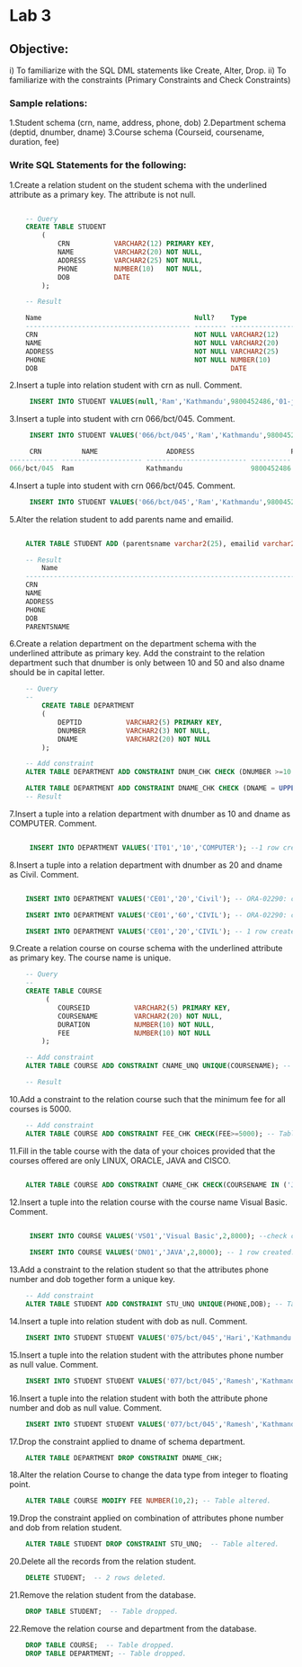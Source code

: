 # Lab 3

## Objective: 

i) To familiarize with the SQL DML statements like Create, Alter, Drop.
ii) To familiarize with the constraints (Primary Constraints and Check Constraints)

### Sample relations:

1.Student schema (crn, name, address, phone, dob)
2.Department schema (deptid, dnumber, dname)
3.Course schema (Courseid, coursename, duration, fee)

### Write SQL Statements for the following:
1.Create a relation student on the student schema with the underlined attribute as a primary key. The attribute is not null.

```sql

    -- Query
    CREATE TABLE STUDENT
        (
            CRN           VARCHAR2(12) PRIMARY KEY,
            NAME          VARCHAR2(20) NOT NULL,
            ADDRESS       VARCHAR2(25) NOT NULL,
            PHONE         NUMBER(10)   NOT NULL,
            DOB           DATE
        );

    -- Result

    Name                                      Null?    Type
    ----------------------------------------- -------- ----------------------------
    CRN                                       NOT NULL VARCHAR2(12)
    NAME                                      NOT NULL VARCHAR2(20)
    ADDRESS                                   NOT NULL VARCHAR2(25)
    PHONE                                     NOT NULL NUMBER(10)
    DOB                                                DATE


```

2.Insert a tuple into relation student with crn as null. Comment.

```sql
     INSERT INTO STUDENT VALUES(null,'Ram','Kathmandu',9800452486,'01-jan-95'); -- cannot insert null
```
3.Insert a tuple into student with crn 066/bct/045. Comment.
```sql
     INSERT INTO STUDENT VALUES('066/bct/045','Ram','Kathmandu',9800452486,'01-jan-95'); --1 row created.

     CRN          NAME                 ADDRESS                        PHONE DOB
------------ -------------------- ------------------------- ---------- ---------
066/bct/045  Ram                  Kathmandu                 9800452486 01-JAN-95

```
4.Insert a tuple into student with crn 066/bct/045. Comment.

```sql
     INSERT INTO STUDENT VALUES('066/bct/045','Ram','Kathmandu',9800452486,'01-jan-95'); --ORA-00001: unique constraint (BHIM.SYS_C0011634) violated
```
5.Alter the relation student to add parents name and emailid.
```sql

    ALTER TABLE STUDENT ADD (parentsname varchar2(25), emailid varchar2(30));

    -- Result
        Name                                                                                                              Null?    Type
    ----------------------------------------------------------------------------------------------------------------- -------- -
    CRN                                                                                                               NOT NULL VARCHAR2(12)
    NAME                                                                                                              NOT NULL VARCHAR2(20)
    ADDRESS                                                                                                           NOT NULL VARCHAR2(25)
    PHONE                                                                                                             NOT NULL NUMBER(10)
    DOB                                                                                                                        DATE
    PARENTSNAME                                                                                                                VARCHAR2(25)

```
6.Create a relation department on the department schema with the underlined attribute as primary key. Add the constraint to the relation department such that dnumber is only between 10 and 50 and also dname should be in capital letter.
```sql
    -- Query
    -- 
        CREATE TABLE DEPARTMENT
        (
            DEPTID           VARCHAR2(5) PRIMARY KEY,
            DNUMBER          VARCHAR2(3) NOT NULL,
            DNAME            VARCHAR2(20) NOT NULL
        );

    -- Add constraint
    ALTER TABLE DEPARTMENT ADD CONSTRAINT DNUM_CHK CHECK (DNUMBER >=10 and DNUMBER <=50);

    ALTER TABLE DEPARTMENT ADD CONSTRAINT DNAME_CHK CHECK (DNAME = UPPER(DNAME));
    -- Result

```

7.Insert a tuple into a relation department with dnumber as 10 and dname as COMPUTER. Comment.
```sql

     INSERT INTO DEPARTMENT VALUES('IT01','10','COMPUTER'); --1 row created.

```
8.Insert a tuple into a relation department with dnumber as 20 and dname as Civil. Comment.

```sql

    INSERT INTO DEPARTMENT VALUES('CE01','20','Civil'); -- ORA-02290: check constraint (BHIM.DNAME_CHK) violated

    INSERT INTO DEPARTMENT VALUES('CE01','60','CIVIL'); -- ORA-02290: check constraint (BHIM.DNUM_CHK) violated

    INSERT INTO DEPARTMENT VALUES('CE01','20','CIVIL'); -- 1 row created.
```
9.Create a relation course on course schema with the underlined attribute as primary key. The course name is unique.
```sql
    -- Query
    -- 
    CREATE TABLE COURSE
         (
            COURSEID           VARCHAR2(5) PRIMARY KEY,
            COURSENAME         VARCHAR2(20) NOT NULL,
            DURATION           NUMBER(10) NOT NULL,
            FEE                NUMBER(10) NOT NULL
        );

    -- Add constraint
    ALTER TABLE COURSE ADD CONSTRAINT CNAME_UNQ UNIQUE(COURSENAME); -- Table altered.

    -- Result

```

10.Add a constraint to the relation course such that the minimum fee for all courses is 5000.
```sql
    -- Add constraint
    ALTER TABLE COURSE ADD CONSTRAINT FEE_CHK CHECK(FEE>=5000); -- Table altered.
```
11.Fill in the table course with the data of your choices provided that the courses offered are only LINUX, ORACLE, JAVA and CISCO.
```sql

    ALTER TABLE COURSE ADD CONSTRAINT CNAME_CHK CHECK(COURSENAME IN ('JAVA','LINUX','ORACLE','CISCO')); -- Table altered.
```
12.Insert a tuple into the relation course with the course name Visual Basic. Comment.
```sql

     INSERT INTO COURSE VALUES('VS01','Visual Basic',2,8000); --check constraint (BHIM.CNAME_CHK) violated
     
     INSERT INTO COURSE VALUES('DN01','JAVA',2,8000); -- 1 row created.

```
13.Add a constraint to the relation student so that the attributes phone number and dob together form a unique key.
```sql
    -- Add constraint
    ALTER TABLE STUDENT ADD CONSTRAINT STU_UNQ UNIQUE(PHONE,DOB); -- Table altered.
```
14.Insert a tuple into relation student with dob as null. Comment.
```sql
    INSERT INTO STUDENT STUDENT VALUES('075/bct/045','Hari','Kathmandu',9800452486,null,'Mohan','eamil@email.com'); -- 1 row created.

```
15.Insert a tuple into the relation student with the attributes phone number as null value. Comment.
```sql
    INSERT INTO STUDENT STUDENT VALUES('077/bct/045','Ramesh','Kathmandu',null,null,'Jetu','eamil@email.com'); -- ORA-01400: cannot insert NULL into ("BHIM"."STUDENT"."PHONE")

```
16.Insert a tuple into the relation student with both the attribute phone number and dob as null value. Comment.
```sql
    INSERT INTO STUDENT STUDENT VALUES('077/bct/045','Ramesh','Kathmandu',null,null,'Jetu','eamil@email.com'); -- ORA-01400: cannot insert NULL into ("BHIM"."STUDENT"."PHONE")

```
17.Drop the constraint applied to dname of schema department.
```sql
    ALTER TABLE DEPARTMENT DROP CONSTRAINT DNAME_CHK;
```
18.Alter the relation Course to change the data type from integer to floating point.
```sql
    ALTER TABLE COURSE MODIFY FEE NUMBER(10,2); -- Table altered.
```
19.Drop the constraint applied on combination of attributes phone number and dob from relation student.
```sql
    ALTER TABLE STUDENT DROP CONSTRAINT STU_UNQ;  -- Table altered.
```
20.Delete all the records from the relation student.
```sql
    DELETE STUDENT;  -- 2 rows deleted.
```
21.Remove the relation student from the database.
```sql
    DROP TABLE STUDENT;  -- Table dropped.
```
22.Remove the relation course and department from the database.
```sql
    DROP TABLE COURSE;  -- Table dropped.
    DROP TABLE DEPARTMENT; -- Table dropped.
```